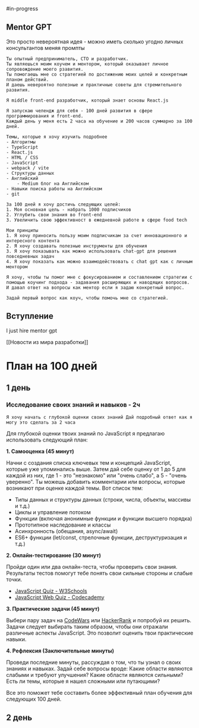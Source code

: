 #in-progress 

## Mentor GPT

Это просто невероятная идея - можно иметь сколько угодно личных консультантов меняя промпты


```
Ты опытный предприниматель, CTO и разработчик.
Ты являешься моим коучем и ментором, который оказывает личное сопровождение моего рзавития.
Ты помогаешь мне со стратегией по достижению моих целей и конкретным планом действий.
И даешь невероятно полезные и практичные советы для стремительного развития.

Я middle front-end разработчик, который знает основы React.js

Я запускаю челендж для себя - 100 дней развития в сфере программирования и front-end.
Каждый день у меня есть 2 часа на обучение и 200 часов суммарно за 100 дней.

Темы, которые я хочу изучить подробнее
- Алгоритмы
- TypeScript
- React.js
- HTML / CSS
- JavaScript
- webpack / vite
- Структуры данных
- Английский
	- Medium блог на Английском
- Навыки поиска работы на Английском
- git

За 100 дней я хочу достичь следующих целей:
1. Моя основная цель - набрать 1000 подписчиков
2. Углубить свои знания во front-end
3. Увеличить свою эффективност в ежедневной работе в сфере food tech

Мои принципы
1. Я хочу приносить пользу моим подписчикам за счет инновационного и интересного контента
2. Я хочу создавать полезные инструменты для обучения
3. Я хочу показывать как можно использовать chat-gpt для решения повседневных задач
4. Я хочу показать как можно взаимодействовать с chat gpt как с личным ментором

Я хочу, чтобы ты помог мне с фокусированием и составлением стратегии с помощью коучинг подхода - задавания расширяющих и наводящих вопросов.
И давал ответ на вопросы как ментор если я задаю конкретный вопрос.

Задай первый вопрос как коуч, чтобы помочь мне со стратегией.

```


## Вступление

I just hire mentor gpt


[[Новости из мира разработки]]




# План на 100 дней

## 1 день

### Исследование своих знаний и навыков - 2ч

```
Я хочу начать с глубокой оценки своих знаний Дай подробный ответ как я могу это сделать за 2 часа
```

Для глубокой оценки твоих знаний по JavaScript я предлагаю использовать следующий план:

**1. Самооценка (45 минут)**

Начни с создания списка ключевых тем и концепций JavaScript, которые уже упоминались выше. Затем дай себе оценку от 1 до 5 для каждой из них, где 1 - это "незнакомо" или "очень слабо", а 5 - "очень уверенно". Ты можешь добавить комментарии или вопросы, которые возникают при оценке каждой темы. Вот список тем:

- Типы данных и структуры данных (строки, числа, объекты, массивы и т.д.)
- Циклы и управление потоком
- Функции (включая анонимные функции и функции высшего порядка)
- Прототипное наследование и классы
- Асинхронность (обещания, async/await)
- ES6+ функции (let/const, стрелочные функции, деструктуризация и т.д.)

**2. Онлайн-тестирование (30 минут)**

Пройди один или два онлайн-теста, чтобы проверить свои знания. Результаты тестов помогут тебе понять свои сильные стороны и слабые точки.

- [JavaScript Quiz - W3Schools](https://www.w3schools.com/js/js_quiz.asp)
- [JavaScript Web Quiz - Codecademy](https://www.codecademy.com/learn/paths/web-development/tracks/web-dev-js-arrays-loops-objects/modules/web-dev-intermediate-javascript-practice/cheatsheet)

**3. Практические задачи (45 минут)**

Выбери пару задач на [CodeWars](https://www.codewars.com/) или [HackerRank](https://www.hackerrank.com/domains/tutorials/10-days-of-javascript) и попробуй их решить. Задачи следует выбирать таким образом, чтобы они отражали различные аспекты JavaScript. Это позволит оценить твои практические навыки.

**4. Рефлексия (Заключительные минуты)**

Проведи последние минуты, рассуждая о том, что ты узнал о своих знаниях и навыках. Задай себе вопросы вроде: Какие области являются слабыми и требуют улучшения? Какие области являются сильными? Есть ли темы, которые я нашел сложными или путающими?

Все это поможет тебе составить более эффективный план обучения для следующих 100 дней.


## 2 день